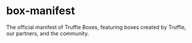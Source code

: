 # box-manifest
The official manifest of Truffle Boxes, featuring boxes created by Truffle, our partners, and the community.
